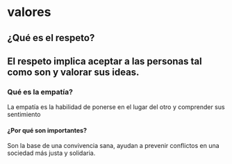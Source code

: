 # valores

<h2> ¿Qué es el respeto?</h2>

<h2> El respeto implica aceptar a las personas tal como son y valorar sus ideas.</h2>    


<h3>Qué es la empatía? </h3>  
  
 </h3>  La empatía es la habilidad de ponerse en el lugar del otro y comprender sus sentimiento </h3> <p>




<h4>¿Por qué son importantes? </h4>     
  
 </h5> Son la base de una convivencia sana, ayudan a prevenir conflictos en una  sociedad más justa y solidaria.</h5>
